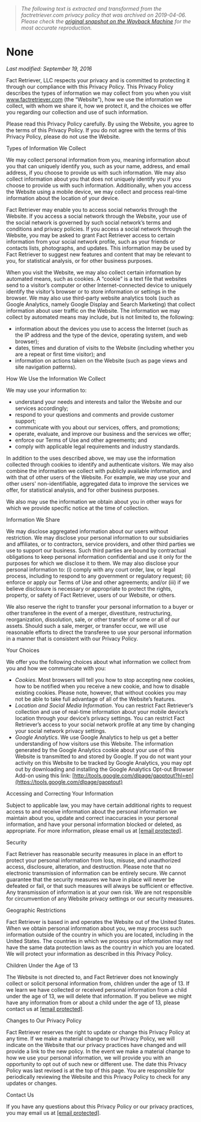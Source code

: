 > *The following text is extracted and transformed from the factretriever.com privacy policy that was archived on 2019-04-06. Please check the [original snapshot on the Wayback Machine](https://web.archive.org/web/20190406095956id_/https%3A//www.factretriever.com/privacy) for the most accurate reproduction.*

# None

_Last modified: September 19, 2016_

Fact Retriever, LLC respects your privacy and is committed to protecting it through our compliance with this Privacy Policy. This Privacy Policy describes the types of information we may collect from you when you visit www.factretriever.com (the “Website”), how we use the information we collect, with whom we share it, how we protect it, and the choices we offer you regarding our collection and use of such information. 

Please read this Privacy Policy carefully. By using the Website, you agree to the terms of this Privacy Policy. If you do not agree with the terms of this Privacy Policy, please do not use the Website. 

Types of Information We Collect

We may collect personal information from you, meaning information about you that can uniquely identify you, such as your name, address, and email address, if you choose to provide us with such information. We may also collect information about you that does not uniquely identify you if you choose to provide us with such information. Additionally, when you access the Website using a mobile device, we may collect and process real-time information about the location of your device. 

Fact Retriever may enable you to access social networks through the Website. If you access a social network through the Website, your use of the social network is governed by such social network’s terms and conditions and privacy policies. If you access a social network through the Website, you may be asked to grant Fact Retriever access to certain information from your social network profile, such as your friends or contacts lists, photographs, and updates. This information may be used by Fact Retriever to suggest new features and content that may be relevant to you, for statistical analysis, or for other business purposes. 

When you visit the Website, we may also collect certain information by automated means, such as cookies. A “cookie” is a text file that websites send to a visitor’s computer or other Internet-connected device to uniquely identify the visitor’s browser or to store information or settings in the browser. We may also use third-party website analytics tools (such as Google Analytics, namely Google Display and Search Marketing) that collect information about user traffic on the Website. The information we may collect by automated means may include, but is not limited to, the following: 

  * information about the devices you use to access the Internet (such as the IP address and the type of the device, operating system, and web browser);
  * dates, times and duration of visits to the Website (including whether you are a repeat or first time visitor); and
  * information on actions taken on the Website (such as page views and site navigation patterns).



How We Use the Information We Collect

We may use your information to:

  * understand your needs and interests and tailor the Website and our services accordingly;
  * respond to your questions and comments and provide customer support;
  * communicate with you about our services, offers, and promotions;
  * operate, evaluate, and improve our business and the services we offer;
  * enforce our Terms of Use and other agreements; and
  * comply with applicable legal requirements and industry standards.



In addition to the uses described above, we may use the information collected through cookies to identify and authenticate visitors. We may also combine the information we collect with publicly available information, and with that of other users of the Website. For example, we may use your and other users' non-identifiable, aggregated data to improve the services we offer, for statistical analysis, and for other business purposes. 

We also may use the information we obtain about you in other ways for which we provide specific notice at the time of collection. 

Information We Share

We may disclose aggregated information about our users without restriction. We may disclose your personal information to our subsidiaries and affiliates, or to contractors, service providers, and other third parties we use to support our business. Such third parties are bound by contractual obligations to keep personal information confidential and use it only for the purposes for which we disclose it to them. We may also disclose your personal information to: (i) comply with any court order, law, or legal process, including to respond to any government or regulatory request; (ii) enforce or apply our Terms of Use and other agreements; and/or (iii) if we believe disclosure is necessary or appropriate to protect the rights, property, or safety of Fact Retriever, users of our Website, or others. 

We also reserve the right to transfer your personal information to a buyer or other transferee in the event of a merger, divestiture, restructuring, reorganization, dissolution, sale, or other transfer of some or all of our assets. Should such a sale, merger, or transfer occur, we will use reasonable efforts to direct the transferee to use your personal information in a manner that is consistent with our Privacy Policy. 

Your Choices

We offer you the following choices about what information we collect from you and how we communicate with you:

  * _Cookies_. Most browsers will tell you how to stop accepting new cookies, how to be notified when you receive a new cookie, and how to disable existing cookies. Please note, however, that without cookies you may not be able to take full advantage of all of the Website’s features.
  * _Location and Social Media Information_. You can restrict Fact Retriever’s collection and use of real-time information about your mobile device’s location through your device’s privacy settings. You can restrict Fact Retriever’s access to your social network profile at any time by changing your social network privacy settings.
  * _Google Analytics_. We use Google Analytics to help us get a better understanding of how visitors use this Website. The information generated by the Google Analytics cookie about your use of this Website is transmitted to and stored by Google. If you do not want your activity on this Website to be tracked by Google Analytics, you may opt out by downloading and installing the Google Analytics Opt-out Browser Add-on using this link: [http://tools.google.com/dlpage/gaoptout?hl=en](https://tools.google.com/dlpage/gaoptout)



Accessing and Correcting Your Information

Subject to applicable law, you may have certain additional rights to request access to and receive information about the personal information we maintain about you, update and correct inaccuracies in your personal information, and have your personal information blocked or deleted, as appropriate. For more information, please email us at [[email protected]](https://web.archive.org/cdn-cgi/l/email-protection#d9bcbdb0adb6ab99bfb8baadabbcadabb0bcafbcabf7bab6b4). 

Security

Fact Retriever has reasonable security measures in place in an effort to protect your personal information from loss, misuse, and unauthorized access, disclosure, alteration, and destruction. Please note that no electronic transmission of information can be entirely secure. We cannot guarantee that the security measures we have in place will never be defeated or fail, or that such measures will always be sufficient or effective. Any transmission of information is at your own risk. We are not responsible for circumvention of any Website privacy settings or our security measures. 

Geographic Restrictions

Fact Retriever is based in and operates the Website out of the United States. When we obtain personal information about you, we may process such information outside of the country in which you are located, including in the United States. The countries in which we process your information may not have the same data protection laws as the country in which you are located. We will protect your information as described in this Privacy Policy. 

Children Under the Age of 13

The Website is not directed to, and Fact Retriever does not knowingly collect or solicit personal information from, children under the age of 13. If we learn we have collected or received personal information from a child under the age of 13, we will delete that information. If you believe we might have any information from or about a child under the age of 13, please contact us at [[email protected]](https://web.archive.org/cdn-cgi/l/email-protection#f590919c819a87b593949681879081879c90839087db969a98). 

Changes to Our Privacy Policy

Fact Retriever reserves the right to update or change this Privacy Policy at any time. If we make a material change to our Privacy Policy, we will indicate on the Website that our privacy practices have changed and will provide a link to the new policy. In the event we make a material change to how we use your personal information, we will provide you with an opportunity to opt out of such new or different use. The date this Privacy Policy was last revised is at the top of this page. You are responsible for periodically reviewing the Website and this Privacy Policy to check for any updates or changes. 

Contact Us

If you have any questions about this Privacy Policy or our privacy practices, you may email us at [[email protected]](https://web.archive.org/cdn-cgi/l/email-protection#4f2a2b263b203d0f292e2c3b3d2a3b3d262a392a3d612c2022). 
